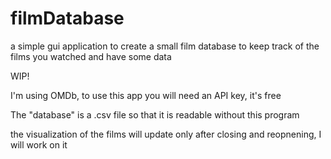 # filmDatabase
a simple gui application to create a small film database to keep track of the films you watched and have some data

WIP!

I'm using OMDb, to use this app you will need an API key, it's free 

The "database" is a .csv file so that it is readable without this program

the visualization of the films will update only after closing and reopnening, I will work on it
